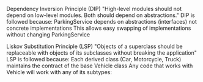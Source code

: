Dependency Inversion Principle (DIP)
"High-level modules should not depend on low-level modules. Both should depend on abstractions."
DIP is followed because:
ParkingService depends on abstractions (interfaces) not concrete implementations
This allows easy swapping of implementations without changing ParkingService


Liskov Substitution Principle (LSP)
"Objects of a superclass should be replaceable with objects of its subclasses without breaking the application"
LSP is followed because:
Each derived class (Car, Motorcycle, Truck) maintains the contract of the base Vehicle class
Any code that works with Vehicle will work with any of its subtypes: